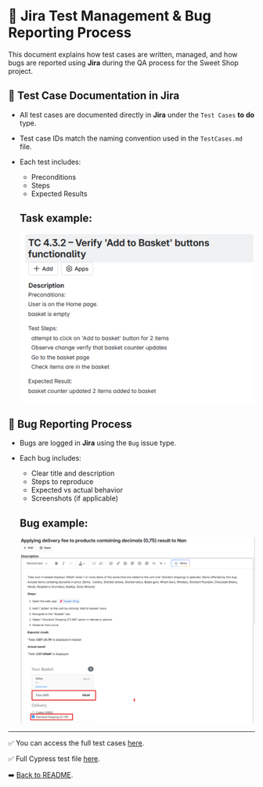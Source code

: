 # 🧾 Jira Test Management & Bug Reporting Process

This document explains how test cases are written, managed, and how bugs are reported using **Jira** during the QA process for the Sweet Shop project.

## 📌 Test Case Documentation in Jira

- All test cases are documented directly in **Jira** under the `Test Cases` **to do** type.
- Test case IDs match the naming convention used in the `TestCases.md` file.
- Each test includes:
  - Preconditions
  - Steps
  - Expected Results
 
  ## Task example:
  ![alt text](img\image-3.png)

## 🐞 Bug Reporting Process

- Bugs are logged in **Jira** using the `Bug` issue type.
- Each bug includes:
  - Clear title and description
  - Steps to reproduce
  - Expected vs actual behavior
  - Screenshots (if applicable)
  
  ## Bug example:
  ![alt text](img\image-2.png)


---

✅  You can access the full test cases [here](cypress/testCases/TestCases.md).

✅  Full Cypress test file [here](cypress/e2e/sweetshop.cy.js).

➡️ [Back to README](/README.md).